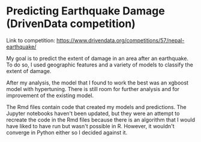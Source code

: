 # Predicting Earthquake Damage (DrivenData competition)

Link to competition: https://www.drivendata.org/competitions/57/nepal-earthquake/

My goal is to predict the extent of damage in an area after an earthquake. To do so, 
I used geographic features and a variety of models to classify the extent of damage. 

After my analysis, the model that I found to work the best was an xgboost model 
with hypertuning. There is still room for further analysis and for improvement 
of the existing model. 

The Rmd files contain code that created my models and predictions. The Jupyter notebooks haven't been updated, but they were an attempt to recreate the code in the Rmd files because there is an algorithm that I would have liked to have run but wasn't possible in R. However, it wouldn't converge in Python either so I decided against it. 
